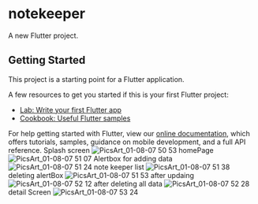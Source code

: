 # notekeeper

A new Flutter project.

## Getting Started

This project is a starting point for a Flutter application.

A few resources to get you started if this is your first Flutter project:

- [Lab: Write your first Flutter app](https://flutter.dev/docs/get-started/codelab)
- [Cookbook: Useful Flutter samples](https://flutter.dev/docs/cookbook)

For help getting started with Flutter, view our
[online documentation](https://flutter.dev/docs), which offers tutorials,
samples, guidance on mobile development, and a full API reference. Splash screen
![PicsArt_01-08-07 50 53](https://user-images.githubusercontent.com/83277996/148667128-cd8dbf62-c42c-4714-a904-b5e3bbbdb43b.jpg)
homePage
![PicsArt_01-08-07 51 07](https://user-images.githubusercontent.com/83277996/148667130-d494c9bd-1db8-42b9-aecc-508ffcda162a.jpg)
Alertbox for adding data  
![PicsArt_01-08-07 51 24](https://user-images.githubusercontent.com/83277996/148667134-ac4b3246-ed27-450d-bafa-558634a6b771.jpg)
note keeper list
![PicsArt_01-08-07 51 38](https://user-images.githubusercontent.com/83277996/148667138-161e5135-1eac-43f6-bbc3-b6fba67efa0f.jpg)
deleting alertBox
![PicsArt_01-08-07 51 53](https://user-images.githubusercontent.com/83277996/148667144-5a1580de-44a8-4a02-95bb-fb9de1ad498f.jpg)
after updaing
![PicsArt_01-08-07 52 12](https://user-images.githubusercontent.com/83277996/148667149-25a007da-977b-4b56-8dcd-555c3a5d3bd7.jpg)
after deleting all data
![PicsArt_01-08-07 52 28](https://user-images.githubusercontent.com/83277996/148667152-45c7f1db-a3f1-41ab-95a9-98ef34957327.jpg)
detail Screen
 ![PicsArt_01-08-07 53 24](https://user-images.githubusercontent.com/83277996/148667292-8a5caf86-87f5-495e-bd66-37c501332314.jpg)



